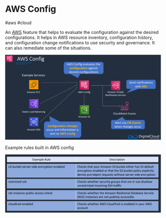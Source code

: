 # AWS Config
#aws #cloud 

An [AWS](Cloud%20Computing/AWS/AWS.md) feature that helps to evaluate the configuration against the desired configurations. It helps in AWS resource inventory, configuration history, and configuration change notifications to use security and governance. It can also remediate some of the situations.

![](Attachments/Pasted%20image%2020230322004342.png)

Example rules built in AWS config

![](Attachments/Pasted%20image%2020230322004835.png)

